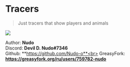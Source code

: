 # Tracers
> Just tracers that show players and animals

<img src="https://media.discordapp.net/attachments/814822459613642753/1071553919601360936/image_11.png">

Author: **Nudo**<br>
Discord: **Devil D. Nudo#7346**<br>
Github: **https://github.com/Nudo-o**<br>
GreasyFork: **https://greasyfork.org/ru/users/759782-nudo**
